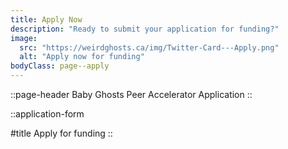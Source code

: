 ```yaml
---
title: Apply Now
description: "Ready to submit your application for funding?"
image:
  src: "https://weirdghosts.ca/img/Twitter-Card---Apply.png"
  alt: "Apply now for funding"
bodyClass: page--apply
---
```


::page-header
Baby Ghosts Peer Accelerator Application
::

::application-form

#title
Apply for funding
::

